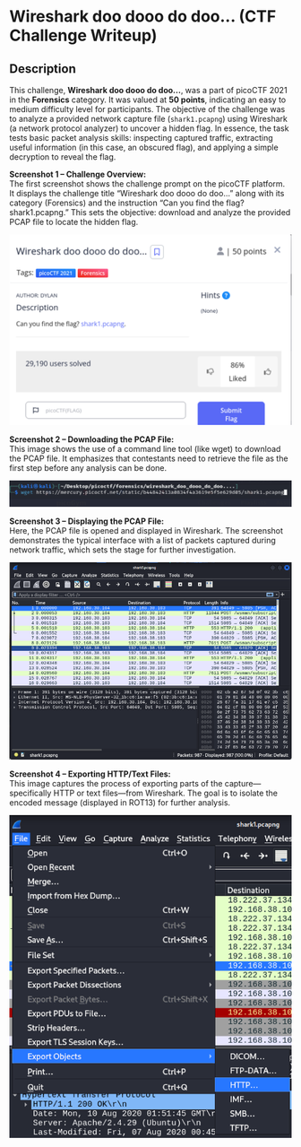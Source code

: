 # Wireshark doo dooo do doo... (CTF Challenge Writeup)

## Description

This challenge, **Wireshark doo dooo do doo...**, was a part of picoCTF 2021 in the **Forensics** category. It was valued at **50 points**, indicating an easy to medium difficulty level for participants. The objective of the challenge was to analyze a provided network capture file (`shark1.pcapng`) using Wireshark (a network protocol analyzer) to uncover a hidden flag. In essence, the task tests basic packet analysis skills: inspecting captured traffic, extracting useful information (in this case, an obscured flag), and applying a simple decryption to reveal the flag.

**Screenshot 1 – Challenge Overview:**  
The first screenshot shows the challenge prompt on the picoCTF platform. It displays the challenge title “Wireshark doo dooo do doo…” along with its category (Forensics) and the instruction “Can you find the flag? shark1.pcapng.” This sets the objective: download and analyze the provided PCAP file to locate the hidden flag.

![Challenge Overview](images/Screenshot-01.png)


**Screenshot 2 – Downloading the PCAP File:**  
This image shows the use of a command line tool (like wget) to download the PCAP file. It emphasizes that contestants need to retrieve the file as the first step before any analysis can be done.

![Downloading PCAP File](images/Screenshot-02.png)


**Screenshot 3 – Displaying the PCAP File:**  
Here, the PCAP file is opened and displayed in Wireshark. The screenshot demonstrates the typical interface with a list of packets captured during network traffic, which sets the stage for further investigation.

![Displaying PCAP File](images/Screenshot-03.png)


**Screenshot 4 – Exporting HTTP/Text Files:**  
This image captures the process of exporting parts of the capture—specifically HTTP or text files—from Wireshark. The goal is to isolate the encoded message (displayed in ROT13) for further analysis.

![Exporting HTTP/Text Files](images/Screenshot-04.png)




